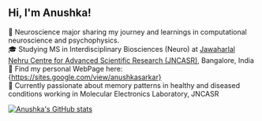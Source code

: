 <!-- Part 1: About me -->

## Hi, I'm Anushka!

🧠 Neuroscience major sharing my journey and learnings in computational neuroscience and psychophysics.  <br/>
🎓 Studying MS in Interdisciplinary Biosciences (Neuro) at [Jawaharlal Nehru Centre for Advanced Scientific Research (JNCASR)](https://www.nature.com/nature-index/institution-outputs/india/jawaharlal-nehru-centre-for-advanced-scientific-research-jncasr/513906ba34d6b65e6a00007c), Bangalore, India <br/>
📃 Find my personal WebPage here: {https://sites.google.com/view/anushkasarkar} <br/>
🧩 Currently passionate about memory patterns in healthy and diseased conditions working in Molecular Electronics Laboratory, JNCASR <br/>

<!-- Part 2: GitHub stats -->

[![Anushka's GitHub stats](https://github-readme-stats.vercel.app/api?username=Anushkaa007)](https://github.com/Anushkaa007/github-readme-stats)
